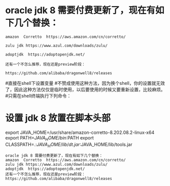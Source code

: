 # oracle jdk 8 需要付费更新了，现在有如下几个替换：
    amazon  Corretto  https://aws.amazon.com/cn/corretto/
    
    zulu jdk https://www.azul.com/downloads/zulu/
    
    adoptjdk  https://adoptopenjdk.net/
    
    还有一个不怎么推荐，现在还是preview阶段：
    
    https://github.com/alibaba/dragonwell8/releases

#直接在shell下设置变量 
#不赞成使用这种方法，因为换个shell，你的设置就无效了，因此这种方法仅仅是临时使用，以后要使用的时候又要重新设置，比较麻烦。 
#只需在shell终端执行下列命令： 
# 设置 jdk 8 放置在脚本头部
export JAVA_HOME=/usr/share/amazon-corretto-8.202.08.2-linux-x64       
export PATH=$JAVA_HOME/bin:$PATH 
export CLASSPATH=.:$JAVA_HOME/lib/dt.jar:$JAVA_HOME/lib/tools.jar 

    oracle jdk 8 需要付费更新了，现在有如下几个替换：
    amazon  Corretto  https://aws.amazon.com/cn/corretto/
    zulu jdk https://www.azul.com/downloads/zulu/
    adoptjdk  https://adoptopenjdk.net/
    还有一个不怎么推荐，现在还是preview阶段：
    https://github.com/alibaba/dragonwell8/releases
